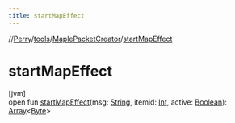 ```yaml
---
title: startMapEffect
---
```

//[Perry](../../../index.html)/[tools](../index.html)/[MaplePacketCreator](index.html)/[startMapEffect](start-map-effect.html)



# startMapEffect



[jvm]\
open fun [startMapEffect](start-map-effect.html)(msg: [String](https://docs.oracle.com/javase/8/docs/api/java/lang/String.html), itemid: [Int](https://kotlinlang.org/api/latest/jvm/stdlib/kotlin/-int/index.html), active: [Boolean](https://kotlinlang.org/api/latest/jvm/stdlib/kotlin/-boolean/index.html)): [Array](https://kotlinlang.org/api/latest/jvm/stdlib/kotlin/-array/index.html)&lt;[Byte](https://kotlinlang.org/api/latest/jvm/stdlib/kotlin/-byte/index.html)&gt;




